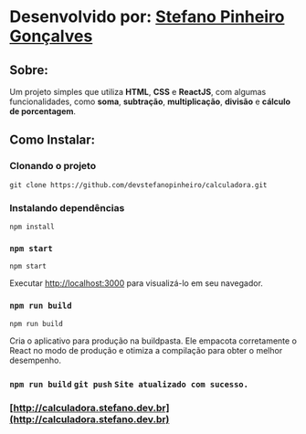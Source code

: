 # Desenvolvido por: [Stefano Pinheiro Gonçalves](https://stefano.dev.br)

## Sobre:

Um projeto simples que utiliza **HTML**, **CSS** e **ReactJS**, com algumas funcionalidades, como **soma**, **subtração**, **multiplicação**, **divisão** e **cálculo de porcentagem**.

## Como Instalar:

### Clonando o projeto

```
git clone https://github.com/devstefanopinheiro/calculadora.git
```

### Instalando dependências

```
npm install
```

### `npm start`

```
npm start
```

Executar [http://localhost:3000](http://localhost:3000) para visualizá-lo em seu navegador.

### `npm run build`

```
npm run build
```

Cria o aplicativo para produção na buildpasta.
Ele empacota corretamente o React no modo de produção e otimiza a compilação para obter o melhor desempenho.

### `npm run build` `git push` `Site atualizado com sucesso.`

### [http://calculadora.stefano.dev.br](http://calculadora.stefano.dev.br)
